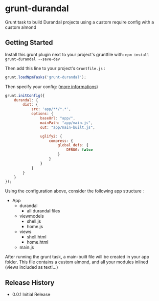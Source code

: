grunt-durandal
==============

Grunt task to build Durandal projects using a custom require config with a custom almond

## Getting Started

Install this grunt plugin next to your project's gruntfile with: `npm install grunt-durandal --save-dev`

Then add this line to your project's `Gruntfile.js` :

```javascript
grunt.loadNpmTasks('grunt-durandal');
```

Then specify your config: ([more informations][doc-options])

```javascript
grunt.initConfig({
    durandal: {
        dist: {
            src: 'app/**/*.*',
            options: {
                baseUrl: "app/",
                mainPath: "app/main.js",
                out: "app/main-built.js",

                uglify2: {
                    compress: {
                        global_defs: {
                            DEBUG: false
                        }
                    }
                }
            }
        }
    }
});
```

Using the configuration above, consider the following app structure :

* App
    * durandal 
        * all durandal files
    * viewmodels
        * shell.js
        * home.js
    * views
        * shell.html
        * home.html
    * main.js

After running the grunt task, a main-built file will be created in your app folder.
This file contains a custom almond, and all your modules inlined (views included as text!...)

## Release History
* 0.0.1 Initial Release

[grunt]: https://github.com/gruntjs/grunt
[doc-options]: https://github.com/spatools/grunt-durandal/wiki/Task-Options